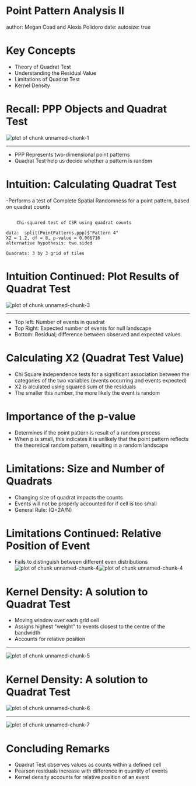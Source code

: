 Point Pattern Analysis II
========================================================
author: Megan Coad and Alexis Polidoro
date: 
autosize: true

Key Concepts
========================================================

- Theory of Quadrat Test 
- Understanding the Residual Value
- Limitations of Quadrat Test 
- Kernel Density


Recall: PPP Objects and Quadrat Test  
========================================================

![plot of chunk unnamed-chunk-1](10-Point-Pattern-Analysis-II-Slides-figure/unnamed-chunk-1-1.png)

***
- PPP Represents two-dimensional point patterns
- Quadrat Test help us decide whether a pattern is random

Intuition: Calculating Quadrat Test  
========================================================
-Performs a test of Complete Spatial Randomness for a point pattern, based on quadrat counts

```

	Chi-squared test of CSR using quadrat counts

data:  split(PointPatterns.ppp)$"Pattern 4"
X2 = 1.2, df = 8, p-value = 0.006716
alternative hypothesis: two.sided

Quadrats: 3 by 3 grid of tiles
```

Intuition Continued: Plot Results of Quadrat Test  
========================================================
![plot of chunk unnamed-chunk-3](10-Point-Pattern-Analysis-II-Slides-figure/unnamed-chunk-3-1.png)
***
- Top left: Number of events in quadrat 
- Top Right: Expected number of events for null landscape
- Bottom: Residual; difference between observed and expected values. 


Calculating X2 (Quadrat Test Value)
========================================================
- Chi Square independence tests for a significant association between the categories of the two variables (events occurring and events expected)
- X2 is alculated using squared sum of the residuals
- The smaller this number, the more likely the event is random

Importance of the p-value
========================================================
- Determines if the point pattern is result of a random process
- When p is small, this indicates it is unlikely that the point pattern reflects the theoretical random pattern, resulting in a random landscape

Limitations: Size and Number of Quadrats 
========================================================
- Changing size of quadrat impacts the counts
- Events will not be properly accounted for if cell is too small
- General Rule: (Q=2A/N)

Limitations Continued: Relative Position of Event
========================================================
- Fails to distinguish between different even distributions
![plot of chunk unnamed-chunk-4](10-Point-Pattern-Analysis-II-Slides-figure/unnamed-chunk-4-1.png)![plot of chunk unnamed-chunk-4](10-Point-Pattern-Analysis-II-Slides-figure/unnamed-chunk-4-2.png)

Kernel Density: A solution to Quadrat Test
========================================================
- Moving window over each grid cell
- Assigns highest "weight" to events closest to the centre of the bandwidth
- Accounts for relative position

***
![plot of chunk unnamed-chunk-5](10-Point-Pattern-Analysis-II-Slides-figure/unnamed-chunk-5-1.png)


Kernel Density: A solution to Quadrat Test 
========================================================
![plot of chunk unnamed-chunk-6](10-Point-Pattern-Analysis-II-Slides-figure/unnamed-chunk-6-1.png)
***
![plot of chunk unnamed-chunk-7](10-Point-Pattern-Analysis-II-Slides-figure/unnamed-chunk-7-1.png)

Concluding Remarks
========================================================
- Quadrat Test observes values as counts within a defined cell 
- Pearson residuals increase with difference in quantity of events
- Kernel density accounts for relative position of an event 

